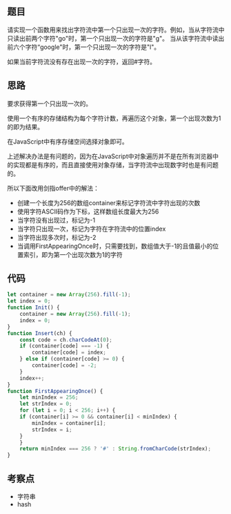 <!--
 * @Descripttion: 
 * @version: 1.0.0
 * @Author: jimmiezhou
 * @Date: 2020-01-13 15:41:34
 * @LastEditors  : jimmiezhou
 * @LastEditTime : 2020-01-13 15:43:51
 -->
## 题目

请实现一个函数用来找出字符流中第一个只出现一次的字符。例如，当从字符流中只读出前两个字符"go"时，第一个只出现一次的字符是"g"。 当从该字符流中读出前六个字符“google"时，第一个只出现一次的字符是"l"。

如果当前字符流没有存在出现一次的字符，返回#字符。

## 思路

要求获得第一个只出现一次的。

使用一个有序的存储结构为每个字符计数，再遍历这个对象，第一个出现次数为1的即为结果。

在JavaScript中有序存储空间选择对象即可。

上述解决办法是有问题的，因为在JavaScript中对象遍历并不是在所有浏览器中的实现都是有序的，而且直接使用对象存储，当字符流中出现数字时也是有问题的。

所以下面改用剑指offer中的解法：

- 创建一个长度为256的数组container来标记字符流中字符出现的次数
- 使用字符ASCII码作为下标，这样数组长度最大为256
- 当字符没有出现过，标记为-1
- 当字符只出现一次，标记为字符在字符流中的位置index
- 当字符出现多次时，标记为-2
- 当调用FirstAppearingOnce时，只需要找到，数组值大于-1的且值最小的位置索引，即为第一个出现次数为1的字符

## 代码

```js
let container = new Array(256).fill(-1);
let index = 0;
function Init() {
    container = new Array(256).fill(-1);
    index = 0;
}
function Insert(ch) {
    const code = ch.charCodeAt(0);
    if (container[code] === -1) {
        container[code] = index;
    } else if (container[code] >= 0) {
        container[code] = -2;
    }
    index++;
}
function FirstAppearingOnce() {
    let minIndex = 256;
    let strIndex = 0;
    for (let i = 0; i < 256; i++) {
    if (container[i] >= 0 && container[i] < minIndex) {
        minIndex = container[i];
        strIndex = i;
    }
    }
    return minIndex === 256 ? '#' : String.fromCharCode(strIndex);
}
```

## 考察点

- 字符串
- hash